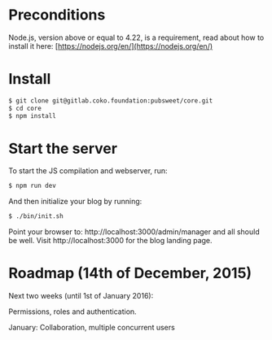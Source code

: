 # Preconditions

Node.js, version above or equal to 4.22, is a requirement, read about how to install it here: [https://nodejs.org/en/](https://nodejs.org/en/)

# Install

```bash
$ git clone git@gitlab.coko.foundation:pubsweet/core.git
$ cd core
$ npm install
```

# Start the server

To start the JS compilation and webserver, run:
```bash
$ npm run dev
```

And then initialize your blog by running:
```bash
$ ./bin/init.sh
```

Point your browser to: http://localhost:3000/admin/manager and all should be well. Visit http://localhost:3000 for the blog landing page.

# Roadmap (14th of December, 2015)

Next two weeks (until 1st of January 2016):

Permissions, roles and authentication.

January: Collaboration, multiple concurrent users


